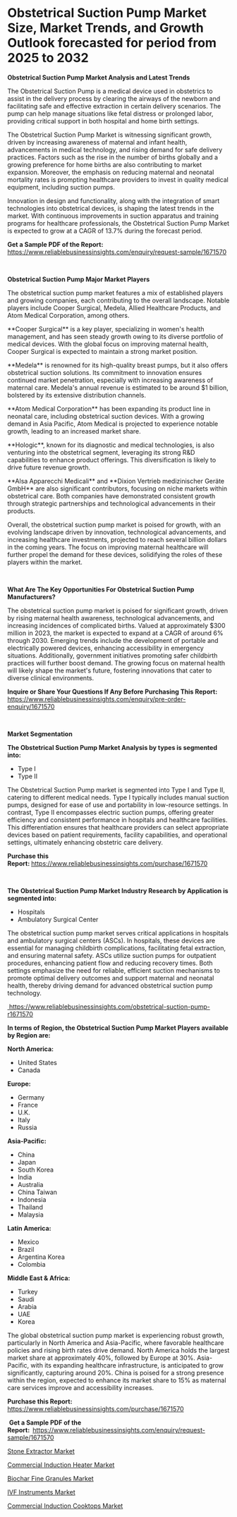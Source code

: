 <p><h1>Obstetrical Suction Pump Market Size, Market Trends, and Growth Outlook forecasted for period from 2025 to 2032</h1></p><p><strong>Obstetrical Suction Pump Market Analysis and Latest Trends</strong></p>
<p><p>The Obstetrical Suction Pump is a medical device used in obstetrics to assist in the delivery process by clearing the airways of the newborn and facilitating safe and effective extraction in certain delivery scenarios. The pump can help manage situations like fetal distress or prolonged labor, providing critical support in both hospital and home birth settings.</p><p>The Obstetrical Suction Pump Market is witnessing significant growth, driven by increasing awareness of maternal and infant health, advancements in medical technology, and rising demand for safe delivery practices. Factors such as the rise in the number of births globally and a growing preference for home births are also contributing to market expansion. Moreover, the emphasis on reducing maternal and neonatal mortality rates is prompting healthcare providers to invest in quality medical equipment, including suction pumps.</p><p>Innovation in design and functionality, along with the integration of smart technologies into obstetrical devices, is shaping the latest trends in the market. With continuous improvements in suction apparatus and training programs for healthcare professionals, the Obstetrical Suction Pump Market is expected to grow at a CAGR of 13.7% during the forecast period.</p></p>
<p><strong>Get a Sample PDF of the Report:&nbsp;</strong> <a href="https://www.reliablebusinessinsights.com/enquiry/request-sample/1671570?utm_campaign=1138&utm_medium=2&utm_source=Github&utm_content=ia&utm_term=25032025&utm_id=obstetrical-suction-pump">https://www.reliablebusinessinsights.com/enquiry/request-sample/1671570</a></p>
<p>&nbsp;</p>
<p><strong>Obstetrical Suction Pump Major Market Players</strong></p>
<p><p>The obstetrical suction pump market features a mix of established players and growing companies, each contributing to the overall landscape. Notable players include Cooper Surgical, Medela, Allied Healthcare Products, and Atom Medical Corporation, among others.</p><p>**Cooper Surgical** is a key player, specializing in women's health management, and has seen steady growth owing to its diverse portfolio of medical devices. With the global focus on improving maternal health, Cooper Surgical is expected to maintain a strong market position.</p><p>**Medela** is renowned for its high-quality breast pumps, but it also offers obstetrical suction solutions. Its commitment to innovation ensures continued market penetration, especially with increasing awareness of maternal care. Medela's annual revenue is estimated to be around $1 billion, bolstered by its extensive distribution channels.</p><p>**Atom Medical Corporation** has been expanding its product line in neonatal care, including obstetrical suction devices. With a growing demand in Asia Pacific, Atom Medical is projected to experience notable growth, leading to an increased market share.</p><p>**Hologic**, known for its diagnostic and medical technologies, is also venturing into the obstetrical segment, leveraging its strong R&D capabilities to enhance product offerings. This diversification is likely to drive future revenue growth.</p><p>**Alsa Apparecchi Medicali** and **Dixion Vertrieb medizinischer Geräte GmbH** are also significant contributors, focusing on niche markets within obstetrical care. Both companies have demonstrated consistent growth through strategic partnerships and technological advancements in their products.</p><p>Overall, the obstetrical suction pump market is poised for growth, with an evolving landscape driven by innovation, technological advancements, and increasing healthcare investments, projected to reach several billion dollars in the coming years. The focus on improving maternal healthcare will further propel the demand for these devices, solidifying the roles of these players within the market.</p></p>
<p>&nbsp;</p>
<p><strong>What Are The Key Opportunities For Obstetrical Suction Pump Manufacturers?</strong></p>
<p><p>The obstetrical suction pump market is poised for significant growth, driven by rising maternal health awareness, technological advancements, and increasing incidences of complicated births. Valued at approximately $300 million in 2023, the market is expected to expand at a CAGR of around 6% through 2030. Emerging trends include the development of portable and electrically powered devices, enhancing accessibility in emergency situations. Additionally, government initiatives promoting safer childbirth practices will further boost demand. The growing focus on maternal health will likely shape the market's future, fostering innovations that cater to diverse clinical environments.</p></p>
<p><strong>Inquire or Share Your Questions If Any Before Purchasing This Report:</strong> <a href="https://www.reliablebusinessinsights.com/enquiry/pre-order-enquiry/1671570?utm_campaign=1138&utm_medium=2&utm_source=Github&utm_content=ia&utm_term=25032025&utm_id=obstetrical-suction-pump">https://www.reliablebusinessinsights.com/enquiry/pre-order-enquiry/1671570</a></p>
<p>&nbsp;</p>
<p><strong>Market Segmentation</strong></p>
<p><strong>The Obstetrical Suction Pump Market Analysis by types is segmented into:</strong></p>
<p><ul><li>Type I</li><li>Type II</li></ul></p>
<p><p>The Obstetrical Suction Pump market is segmented into Type I and Type II, catering to different medical needs. Type I typically includes manual suction pumps, designed for ease of use and portability in low-resource settings. In contrast, Type II encompasses electric suction pumps, offering greater efficiency and consistent performance in hospitals and healthcare facilities. This differentiation ensures that healthcare providers can select appropriate devices based on patient requirements, facility capabilities, and operational settings, ultimately enhancing obstetric care delivery.</p></p>
<p><strong>Purchase this Report:&nbsp;</strong><a href="https://www.reliablebusinessinsights.com/purchase/1671570?utm_campaign=1138&utm_medium=2&utm_source=Github&utm_content=ia&utm_term=25032025&utm_id=obstetrical-suction-pump">https://www.reliablebusinessinsights.com/purchase/1671570</a></p>
<p>&nbsp;</p>
<p><strong>The Obstetrical Suction Pump Market Industry Research by Application is segmented into:</strong></p>
<p><ul><li>Hospitals</li><li>Ambulatory Surgical Center</li></ul></p>
<p><p>The obstetrical suction pump market serves critical applications in hospitals and ambulatory surgical centers (ASCs). In hospitals, these devices are essential for managing childbirth complications, facilitating fetal extraction, and ensuring maternal safety. ASCs utilize suction pumps for outpatient procedures, enhancing patient flow and reducing recovery times. Both settings emphasize the need for reliable, efficient suction mechanisms to promote optimal delivery outcomes and support maternal and neonatal health, thereby driving demand for advanced obstetrical suction pump technology.</p></p>
<p><a href="https://www.reliablebusinessinsights.com/obstetrical-suction-pump-r1671570?utm_campaign=1138&utm_medium=2&utm_source=Github&utm_content=ia&utm_term=25032025&utm_id=obstetrical-suction-pump">&nbsp;https://www.reliablebusinessinsights.com/obstetrical-suction-pump-r1671570</a></p>
<p><strong>In terms of Region, the Obstetrical Suction Pump Market Players available by Region are:</strong></p>
<p>
    <p> <strong> North America: </strong>
        <ul>
            <li>United States</li>
            <li>Canada</li>
        </ul>
        </p> 
    <p> <strong> Europe: </strong>
        <ul>
            <li>Germany</li>
            <li>France</li>
            <li>U.K.</li>
            <li>Italy</li>
            <li>Russia</li>
        </ul>
        </p> 
    <p> <strong> Asia-Pacific: </strong>
        <ul>
            <li>China</li>
            <li>Japan</li>
            <li>South Korea</li>
            <li>India</li>
            <li>Australia</li>
            <li>China Taiwan</li>
            <li>Indonesia</li>
            <li>Thailand</li>
            <li>Malaysia</li>
        </ul>
        </p> 
    <p> <strong> Latin America: </strong>
        <ul>
            <li>Mexico</li>
            <li>Brazil</li>
            <li>Argentina Korea</li>
            <li>Colombia</li>
        </ul>
        </p> 
    <p> <strong> Middle East & Africa: </strong>
        <ul>
            <li>Turkey</li>
            <li>Saudi</li>
            <li>Arabia</li>
            <li>UAE</li>
            <li>Korea</li>
        </ul>
    </p>
    </p>
<p><p>The global obstetrical suction pump market is experiencing robust growth, particularly in North America and Asia-Pacific, where favorable healthcare policies and rising birth rates drive demand. North America holds the largest market share at approximately 40%, followed by Europe at 30%. Asia-Pacific, with its expanding healthcare infrastructure, is anticipated to grow significantly, capturing around 20%. China is poised for a strong presence within the region, expected to enhance its market share to 15% as maternal care services improve and accessibility increases.</p></p>
<p><strong>Purchase this Report: </strong><a href="https://www.reliablebusinessinsights.com/purchase/1671570?utm_campaign=1138&utm_medium=2&utm_source=Github&utm_content=ia&utm_term=25032025&utm_id=obstetrical-suction-pump">https://www.reliablebusinessinsights.com/purchase/1671570</a></p>
<p>&nbsp;<strong>Get a Sample PDF of the Report:&nbsp;&nbsp;</strong><a href="https://www.reliablebusinessinsights.com/enquiry/request-sample/1671570?utm_campaign=1138&utm_medium=2&utm_source=Github&utm_content=ia&utm_term=25032025&utm_id=obstetrical-suction-pump">https://www.reliablebusinessinsights.com/enquiry/request-sample/1671570</a></p>
<p><strong></strong></p>
<p><p><a href="https://github.com/tandepinho3p/Market-Research-Report-List-1/blob/main/stone-extractor-market.md?utm_campaign=1138&utm_medium=2&utm_source=Github&utm_content=ia&utm_term=25032025&utm_id=obstetrical-suction-pump">Stone Extractor Market</a></p><p><a href="https://github.com/totrisammir/Market-Research-Report-List-1/blob/main/commercial-induction-heater-market.md?utm_campaign=1138&utm_medium=2&utm_source=Github&utm_content=ia&utm_term=25032025&utm_id=obstetrical-suction-pump">Commercial Induction Heater Market</a></p><p><a href="https://github.com/latilsmickl8/Market-Research-Report-List-1/blob/main/biochar-fine-granules-market.md?utm_campaign=1138&utm_medium=2&utm_source=Github&utm_content=ia&utm_term=25032025&utm_id=obstetrical-suction-pump">Biochar Fine Granules Market</a></p><p><a href="https://github.com/bhuraoutenc8/Market-Research-Report-List-1/blob/main/ivf-instruments-market.md?utm_campaign=1138&utm_medium=2&utm_source=Github&utm_content=ia&utm_term=25032025&utm_id=obstetrical-suction-pump">IVF Instruments Market</a></p><p><a href="https://github.com/guyerkanakwu/Market-Research-Report-List-1/blob/main/commercial-induction-cooktops-market.md?utm_campaign=1138&utm_medium=2&utm_source=Github&utm_content=ia&utm_term=25032025&utm_id=obstetrical-suction-pump">Commercial Induction Cooktops Market</a></p></p>